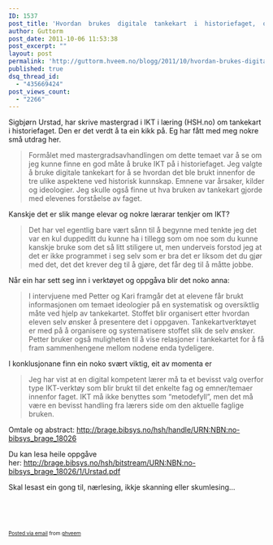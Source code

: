 ```yaml
---
ID: 1537
post_title: 'Hvordan  brukes  digitale  tankekart  i  historiefaget,  og  hva  gjør  det  med  elevenes  forståelse  av  faget?'
author: Guttorm
post_date: 2011-10-06 11:53:38
post_excerpt: ""
layout: post
permalink: 'http://guttorm.hveem.no/blogg/2011/10/hvordan-brukes-digitale-tankekart-i-historiefaget-og-hva-gj%c3%b8r-det-med-elevenes-forstaelse-av-faget/'
published: true
dsq_thread_id:
  - "435669424"
post_views_count:
  - "2266"
---
```

<div class='posterous_autopost'><p>Sigbj&oslash;rn Urstad, har skrive&nbsp;mastergrad i IKT i l&aelig;ring (HSH.no) om tankekart i historiefaget. Den er det verdt &aring; ta ein kikk p&aring;. Eg har f&aring;tt med meg nokre sm&aring; utdrag her.</p>  <blockquote class="posterous_medium_quote">  <p>Formålet med mastergradsavhandlingen om dette temaet var å se om jeg kunne finne en god måte å bruke IKT på i historiefaget. Jeg valgte å bruke digitale tankekart for å se hvordan det ble brukt innenfor de tre ulike aspektene ved historisk kunnskap. Emnene var årsaker, kilder og ideologier. Jeg skulle også finne ut hva bruken av tankekart gjorde med elevenes forståelse av faget.</p>  </blockquote>  <p>Kanskje det er slik mange elevar og nokre l&aelig;rarar tenkjer om IKT?</p>  <blockquote class="posterous_medium_quote">  <p>Det har vel egentlig bare v&aelig;rt sånn til å begynne med tenkte jeg det var en kul duppeditt du kunne ha i tillegg som om noe som du kunne kanskje bruke som det så litt stiligere ut, men underveis forstod jeg at det er ikke programmet i seg selv som er bra det er liksom det du gj&oslash;r med det, det det krever deg til å gj&oslash;re, det får deg til å måtte jobbe.&nbsp;</p>  </blockquote>  <p>N&aring;r ein har sett seg inn i verkt&oslash;yet og oppg&aring;va blir det noko anna:</p>  <blockquote class="posterous_medium_quote">  <p>I intervjuene med Petter og Kari framgår det at elevene får brukt informasjonen om temaet ideologier på en systematisk og oversiktlig måte ved hjelp av tankekartet. Stoffet blir organisert etter hvordan eleven selv &oslash;nsker å presentere det i oppgaven. Tankekartverkt&oslash;yet er med på å organisere og systematisere stoffet slik de selv &oslash;nsker. Petter bruker også muligheten til å vise relasjoner i tankekartet for å få fram sammenhengene mellom nodene enda tydeligere.</p>  </blockquote>  <p>I konklusjonane finn ein noko sv&aelig;rt viktig, eit av momenta er</p>  <blockquote class="posterous_medium_quote">  <p>Jeg har vist at en digital kompetent l&aelig;rer må ta et bevisst valg overfor type IKT-verkt&oslash;y som blir brukt til det enkelte fag og emner/temaer innenfor faget. IKT må ikke benyttes som &ldquo;metodefyll&rdquo;, men det må v&aelig;re en bevisst handling fra l&aelig;rers side om den aktuelle faglige bruken.&nbsp;</p>  </blockquote>  <p>Omtale og abstract:&nbsp;<a href="http://brage.bibsys.no/hsh/handle/URN:NBN:no-bibsys_brage_18026">http://brage.bibsys.no/hsh/handle/URN:NBN:no-bibsys_brage_18026</a></p>  <p>Du kan lesa heile oppg&aring;ve her:&nbsp;<a href="http://brage.bibsys.no/hsh/bitstream/URN:NBN:no-bibsys_brage_18026/1/Urstad.pdf">http://brage.bibsys.no/hsh/bitstream/URN:NBN:no-bibsys_brage_18026/1/Urstad.pdf</a></p>  <p>Skal lesast ein gong til, n&aelig;rlesing, ikkje skanning eller skumlesing...</p>  <p>&nbsp;</p>  <p>&nbsp;</p>      <p style="font-size: 10px;">  <a href="http://posterous.com">Posted via email</a>   from <a href="http://ghveem.posterous.com/hvordan-brukes-digitale-tankekart-i-historief">ghveem</a>  </p>  </div>